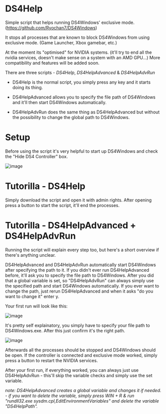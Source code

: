 # DS4Help
Simple script that helps running DS4Windows' exclusive mode. (https://github.com/Ryochan7/DS4Windows)

It stops all processes that are known to block DS4Windows from using exclusive mode. (Game Launcher, Xbox gamebar, etc.)

At the moment its "optimised" for NVIDIA systems. (it'll try to end all the nvidia services, doesn't make sense on a system with an AMD GPU...) More compatibility and features will be added soon. 

There are three scripts - *DS4Help*, *DS4HelpAdvanced* & *DS4HelpAdvRun*

* DS4Help is the normal script, you simply press any key and it starts doing its thing. 

* DS4HelpAdvanced allows you to specify the file path of DS4Windows and it'll then start DS4Windows automatically.

* DS4HelpAdvRun does the same thing as DS4HelpAdvanced but without the possibility to change the global path to DS4Windows. 


# Setup
Before using the script it's very helpful to start up DS4Windows and check the "Hide DS4 Controller" box. 

![image](https://user-images.githubusercontent.com/13170303/113399787-136f2180-93a1-11eb-84ba-ffef558f7ba3.png)


# Tutorilla - DS4Help
Simply download the script and open it with admin rights.
After opening press a button to start the script, it'll end the processes.

# Tutorilla - DS4HelpAdvanced + DS4HelpAdvRun
Running the script will explain every step too, but here's a short overview if there's anything unclear. 

DS4HelpAdvanced and DS4HelpAdvRun automatically start DS4Windows after specifying the path to it. 
If you didn't ever run DS4HelpAdvanced before, it'll ask you to specify the file path to DS4Windows. After you did that a global variable is set, so "DS4HelpAdvRun" can always simply use the specified path and start DS4Windows automatically. If you ever want to change the path, just rerun DS4HelpAdvanced and when it asks "do you want to change it" enter y. 

Your first run will look like this:

![image](https://user-images.githubusercontent.com/13170303/113399270-3c42e700-93a0-11eb-869f-7d8edd64042e.png)

It's pretty self explainatory, you simply have to specify your file path to DS4Windows.exe. After this just confirm it's the right path. 

![image](https://user-images.githubusercontent.com/13170303/113399436-85933680-93a0-11eb-9c3a-32d98d948e70.png)

Afterwards all the processes should be stopped and DS4Windows should be open. 
If the controller is connected and exclusive mode worked, simply press a button to restart the NVIDIA services. 

After your first run, if everything worked, you can always just use DS4HelpAdvRun - this'll skip the variable checks and simply use the set variable.

*note: DS4HelpAdvanced creates a global variable and changes it if needed. - if you want to delete the variable, simply press WIN + R & run "rundll32.exe sysdm.cpl,EditEnvironmentVariables" and delete the variable "DS4HelpPath".*
